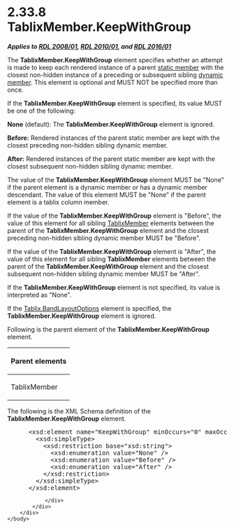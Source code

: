 <html dir="LTR" xmlns:mshelp="http://msdn.microsoft.com/mshelp" xmlns:ddue="http://ddue.schemas.microsoft.com/authoring/2003/5" xmlns:xlink="http://www.w3.org/1999/xlink" xmlns:tool="http://www.microsoft.com/tooltip">
    <head>
        <meta http-equiv="Content-Type" content="text/html; CHARSET=utf-8"></meta>
        <meta name="save" content="history"></meta>
        <title>2.33.8 TablixMember.KeepWithGroup</title>
        <xml>
            <mshelp:toctitle title="2.33.8 TablixMember.KeepWithGroup"></mshelp:toctitle>
            <mshelp:rltitle title="[MS-RDL]: TablixMember.KeepWithGroup"></mshelp:rltitle>
            <mshelp:keyword index="A" term="21e238be-5596-42ad-8583-0c8ef5fdab50"></mshelp:keyword>
            <mshelp:attr name="DCSext.ContentType" value="open specification"></mshelp:attr>
            <mshelp:attr name="AssetID" value="21e238be-5596-42ad-8583-0c8ef5fdab50"></mshelp:attr>
            <mshelp:attr name="TopicType" value="kbRef"></mshelp:attr>
            <mshelp:attr name="DCSext.Title" value="[MS-RDL]: TablixMember.KeepWithGroup" />
        </xml>
    </head>
    <body>
        <div id="header">
            <h1 class="heading">2.33.8 TablixMember.KeepWithGroup</h1>
        </div>
        <div id="mainSection">
            <div id="mainBody">
                <div id="allHistory" class="saveHistory"></div>
                <div id="sectionSection0" class="section" name="collapseableSection">
                    

<p><b><i>Applies to </i></b><a href="1e855f94-4617-47e4-b89e-0856c6cb420f.md"><b><i>RDL 2008/01</i></b></a><b><i>,
</i></b><a href="3428e690-a348-4ec7-8a6a-8efb42d2cdee.md"><b><i>RDL 2010/01</i></b></a><b><i>,
and </i></b><a href="52ce3983-2bfc-4e72-9359-42aaf5fe4509.md"><b><i>RDL 2016/01</i></b></a></p>

<p>The <b>TablixMember.KeepWithGroup</b> element specifies
whether an attempt is made to keep each rendered instance of a parent <a href="b2482b3f-74ab-4ca8-a9e5-c07955011743.md#gt_71fd4518-6443-4177-afc8-64249d9ce2c1">static member</a> with the
closest non-hidden instance of a preceding or subsequent sibling <a href="b2482b3f-74ab-4ca8-a9e5-c07955011743.md#gt_6008ef1a-6292-4d6c-a912-511bf6aa0258">dynamic member</a>. This
element is optional and MUST NOT be specified more than once.</p>

<p>If the <b>TablixMember.KeepWithGroup</b> element is
specified, its value MUST be one of the following:</p>

<p><b>None</b> (default): The <b>TablixMember.KeepWithGroup</b>
element is ignored.</p>

<p><b>Before:</b> Rendered instances of the parent
static member are kept with the closest preceding non-hidden sibling dynamic
member.</p>

<p><b>After:</b> Rendered instances of the parent static
member are kept with the closest subsequent non-hidden sibling dynamic member.</p>

<p>The value of the <b>TablixMember.KeepWithGroup</b> element
MUST be &quot;None&quot; if the parent element is a dynamic member or has a
dynamic member descendant. The value of this element MUST be &quot;None&quot;
if the parent element is a tablix column member.</p>

<p>If the value of the <b>TablixMember.KeepWithGroup</b>
element is &quot;Before&quot;, the value of this element for all sibling <a href="1d8a9691-b173-4e24-9ea9-1f486bc824fd.md">TablixMember</a> elements
between the parent of the <b>TablixMember.KeepWithGroup</b> element and the
closest preceding non-hidden sibling dynamic member MUST be &quot;Before&quot;.</p>

<p>If the value of the <b>TablixMember.KeepWithGroup</b>
element is &quot;After&quot;, the value of this element for all sibling <b>TablixMember</b>
elements between the parent of the <b>TablixMember.KeepWithGroup</b> element
and the closest subsequent non-hidden sibling dynamic member MUST be
&quot;After&quot;.</p>

<p>If the <b>TablixMember.KeepWithGroup</b> element is not
specified, its value is interpreted as &quot;None&quot;.</p>

<p>If the <a href="aa3763a2-4b3a-4cab-9296-15da99211923.md">Tablix.BandLayoutOptions</a>
element is specified, the <b>TablixMember.KeepWithGroup</b> element is ignored.</p>

<p>Following is the parent element of the <b>TablixMember.KeepWithGroup</b>
element.</p>

<table>
 <thead>
  <tr>
   <th>
   <p>Parent elements</p>
   </th>
  </tr>
 </thead>
 <tr>
  <td>
  <p>TablixMember</p>
  </td>
 </tr>
</table>

<p>The following is the XML Schema definition of the <b>TablixMember.KeepWithGroup</b>
element.</p>

<dl>
<dd>
<div><pre> &lt;xsd:element name=&quot;KeepWithGroup&quot; minOccurs=&quot;0&quot; maxOccurs=&quot;1&quot;&gt;
   &lt;xsd:simpleType&gt;
     &lt;xsd:restriction base=&quot;xsd:string&quot;&gt;
       &lt;xsd:enumeration value=&quot;None&quot; /&gt;
       &lt;xsd:enumeration value=&quot;Before&quot; /&gt;
       &lt;xsd:enumeration value=&quot;After&quot; /&gt;
     &lt;/xsd:restriction&gt;
   &lt;/xsd:simpleType&gt;
 &lt;/xsd:element&gt;
</pre></div>
</dd></dl>


                </div>
            </div>
        </div>
    </body>
</html>